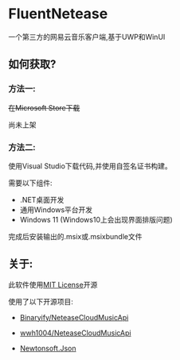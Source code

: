 # FluentNetease
一个第三方的网易云音乐客户端,基于UWP和WinUI
## 如何获取?
### 方法一:
~~在Microsoft Store下载~~

尚未上架

### 方法二:
使用Visual Studio下载代码,并使用自签名证书构建。

需要以下组件:
- .NET桌面开发
- 通用Windows平台开发
- Windows 11 (Windows10上会出现界面排版问题)

完成后安装输出的.msix或.msixbundle文件

## 关于:
此软件使用[MIT License](https://mit-license.org/)开源

使用了以下开源项目:
- [Binaryify/NeteaseCloudMusicApi](https://github.com/Binaryify/NeteaseCloudMusicApi)

- [wwh1004/NeteaseCloudMusicApi](https://github.com/wwh1004/NeteaseCloudMusicApi)

- [Newtonsoft.Json](https://www.newtonsoft.com/json)
